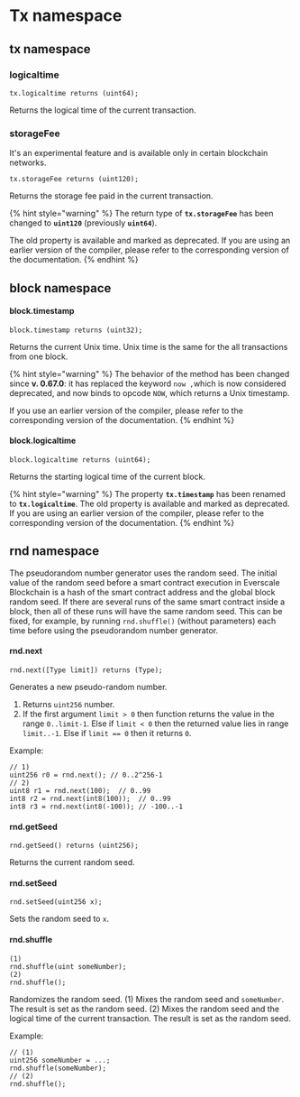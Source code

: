 # Tx namespace

## **tx** namespace

### logicaltime

```solidity
tx.logicaltime returns (uint64);
```

Returns the logical time of the current transaction.

### storageFee

It's an experimental feature and is available only in certain blockchain networks.

```solidity
tx.storageFee returns (uint120);
```

Returns the storage fee paid in the current transaction.

{% hint style="warning" %}
&#x20;The return type of **`tx.storageFee`** has been changed to **`uint120`** (previously **`uint64`**).

The old property is available and marked as deprecated. If you are using an earlier version of the compiler, please refer to the corresponding version of the documentation.
{% endhint %}

## **block** namespace

#### block.timestamp

```solidity
block.timestamp returns (uint32);
```

Returns the current Unix time. Unix time is the same for the all transactions from one block.

{% hint style="warning" %}
The behavior of the method has been changed since **v. 0.67.0**: it has replaced the keyword `now ,`which is now considered deprecated, and now binds to opcode `NOW`, which returns a Unix timestamp.

If you use an earlier version of the compiler, please refer to the corresponding version of the documentation.
{% endhint %}

#### block.logicaltime

```solidity
block.logicaltime returns (uint64);
```

Returns the starting logical time of the current block.

{% hint style="warning" %}
The property **`tx.timestamp`** has been renamed to **`tx.logicaltime`**. The old property is available and marked as deprecated. If you are using an earlier version of the compiler, please refer to the corresponding version of the documentation.
{% endhint %}

## **rnd** namespace

The pseudorandom number generator uses the random seed. The initial value of the random seed before a smart contract execution in Everscale Blockchain is a hash of the smart contract address and the global block random seed. If there are several runs of the same smart contract inside a block, then all of these runs will have the same random seed. This can be fixed, for example, by running `rnd.shuffle()` (without parameters) each time before using the pseudorandom number generator.

#### rnd.next

```solidity
rnd.next([Type limit]) returns (Type);
```

Generates a new pseudo-random number.

1. Returns `uint256` number.
2. If the first argument `limit > 0` then function returns the value in the range `0..limit-1`. Else if `limit < 0` then the returned value lies in range `limit..-1`. Else if `limit == 0` then it returns `0`.

Example:

```solidity
// 1)
uint256 r0 = rnd.next(); // 0..2^256-1
// 2)
uint8 r1 = rnd.next(100);  // 0..99
int8 r2 = rnd.next(int8(100));  // 0..99
int8 r3 = rnd.next(int8(-100)); // -100..-1
```

#### rnd.getSeed

```solidity
rnd.getSeed() returns (uint256);
```

Returns the current random seed.

#### rnd.setSeed

```solidity
rnd.setSeed(uint256 x);
```

Sets the random seed to `x`.

#### rnd.shuffle

```solidity
(1)
rnd.shuffle(uint someNumber);
(2)
rnd.shuffle();
```

Randomizes the random seed. (1) Mixes the random seed and `someNumber`. The result is set as the random seed. (2) Mixes the random seed and the logical time of the current transaction. The result is set as the random seed.

Example:

```solidity
// (1)
uint256 someNumber = ...;
rnd.shuffle(someNumber);
// (2)
rnd.shuffle();
```
